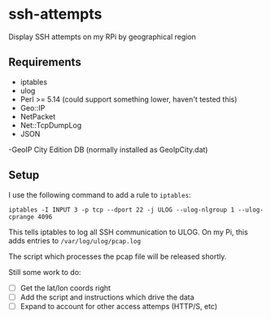 ssh-attempts
============

Display SSH attempts on my RPi by geographical region

## Requirements
- iptables
- ulog
- Perl >= 5.14 (could support something lower, haven't tested this)
 - Geo::IP
 - NetPacket
 - Net::TcpDumpLog
 - JSON

-GeoIP City Edition DB (normally installed as GeoIpCity.dat)

## Setup
I use the following command to add a rule to `iptables`:

`iptables -I INPUT 3 -p tcp --dport 22 -j ULOG --ulog-nlgroup 1 --ulog-cprange 4096`

This tells iptables to log all SSH communication to ULOG. On my Pi, this adds entries to `/var/log/ulog/pcap.log`

The script which processes the pcap file will be released shortly.

Still some work to do:
- [ ] Get the lat/lon coords right
- [ ] Add the script and instructions which drive the data
- [ ] Expand to account for other access attemps (HTTP/S, etc)
